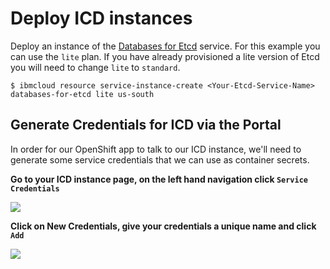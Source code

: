 # Deploy ICD instances
Deploy an instance of the [Databases for Etcd](https://cloud.ibm.com/catalog/services/databases-for-etcd) service. For this example you can use the `lite` plan. If you have already provisioned a lite version of Etcd you will need to change `lite` to `standard`.

```
$ ibmcloud resource service-instance-create <Your-Etcd-Service-Name> databases-for-etcd lite us-south
```

## Generate Credentials for ICD via the Portal
In order for our OpenShift app to talk to our ICD instance, we'll need to generate some service credentials that we can use as container secrets. 

**Go to your ICD instance page, on the left hand navigation click `Service Credentials`**

![](https://dsc.cloud/quickshare/icd-service-creds.png)

**Click on New Credentials, give your credentials a unique name and click `Add`**

![](https://dsc.cloud/quickshare/Shared-Image-2019-09-16-13-41-40.png)

